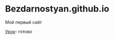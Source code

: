 # Bezdarnostyan.github.io
Мой первый сайт


[Урок](https://bezdarnostyan.github.io/MyFirstProject/scr/ "Готово")- готово
